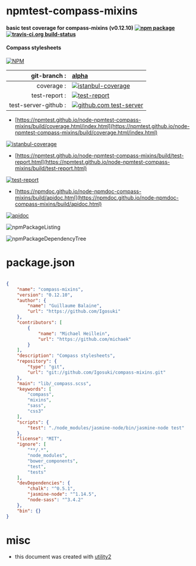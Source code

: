 # npmtest-compass-mixins

#### basic test coverage for  compass-mixins (v0.12.10)  [![npm package](https://img.shields.io/npm/v/npmtest-compass-mixins.svg?style=flat-square)](https://www.npmjs.org/package/npmtest-compass-mixins) [![travis-ci.org build-status](https://api.travis-ci.org/npmtest/node-npmtest-compass-mixins.svg)](https://travis-ci.org/npmtest/node-npmtest-compass-mixins)

#### Compass stylesheets

[![NPM](https://nodei.co/npm/compass-mixins.png?downloads=true&downloadRank=true&stars=true)](https://www.npmjs.com/package/compass-mixins)

| git-branch : | [alpha](https://github.com/npmtest/node-npmtest-compass-mixins/tree/alpha)|
|--:|:--|
| coverage : | [![istanbul-coverage](https://npmtest.github.io/node-npmtest-compass-mixins/build/coverage.badge.svg)](https://npmtest.github.io/node-npmtest-compass-mixins/build/coverage.html/index.html)|
| test-report : | [![test-report](https://npmtest.github.io/node-npmtest-compass-mixins/build/test-report.badge.svg)](https://npmtest.github.io/node-npmtest-compass-mixins/build/test-report.html)|
| test-server-github : | [![github.com test-server](https://npmtest.github.io/node-npmtest-compass-mixins/GitHub-Mark-32px.png)](https://npmtest.github.io/node-npmtest-compass-mixins/build/app/index.html) | | build-artifacts : | [![build-artifacts](https://npmtest.github.io/node-npmtest-compass-mixins/glyphicons_144_folder_open.png)](https://github.com/npmtest/node-npmtest-compass-mixins/tree/gh-pages/build)|

- [https://npmtest.github.io/node-npmtest-compass-mixins/build/coverage.html/index.html](https://npmtest.github.io/node-npmtest-compass-mixins/build/coverage.html/index.html)

[![istanbul-coverage](https://npmtest.github.io/node-npmtest-compass-mixins/build/screenCapture.buildCi.browser.%252Ftmp%252Fbuild%252Fcoverage.lib.html.png)](https://npmtest.github.io/node-npmtest-compass-mixins/build/coverage.html/index.html)

- [https://npmtest.github.io/node-npmtest-compass-mixins/build/test-report.html](https://npmtest.github.io/node-npmtest-compass-mixins/build/test-report.html)

[![test-report](https://npmtest.github.io/node-npmtest-compass-mixins/build/screenCapture.buildCi.browser.%252Ftmp%252Fbuild%252Ftest-report.html.png)](https://npmtest.github.io/node-npmtest-compass-mixins/build/test-report.html)

- [https://npmdoc.github.io/node-npmdoc-compass-mixins/build/apidoc.html](https://npmdoc.github.io/node-npmdoc-compass-mixins/build/apidoc.html)

[![apidoc](https://npmdoc.github.io/node-npmdoc-compass-mixins/build/screenCapture.buildCi.browser.%252Ftmp%252Fbuild%252Fapidoc.html.png)](https://npmdoc.github.io/node-npmdoc-compass-mixins/build/apidoc.html)

![npmPackageListing](https://npmtest.github.io/node-npmtest-compass-mixins/build/screenCapture.npmPackageListing.svg)

![npmPackageDependencyTree](https://npmtest.github.io/node-npmtest-compass-mixins/build/screenCapture.npmPackageDependencyTree.svg)



# package.json

```json

{
    "name": "compass-mixins",
    "version": "0.12.10",
    "author": {
        "name": "Guillaume Balaine",
        "url": "https://github.com/Igosuki"
    },
    "contributors": [
        {
            "name": "Michael Heillein",
            "url": "https://github.com/michaek"
        }
    ],
    "description": "Compass stylesheets",
    "repository": {
        "type": "git",
        "url": "git://github.com/Igosuki/compass-mixins.git"
    },
    "main": "lib/_compass.scss",
    "keywords": [
        "compass",
        "mixins",
        "sass",
        "css3"
    ],
    "scripts": {
        "test": "./node_modules/jasmine-node/bin/jasmine-node test"
    },
    "license": "MIT",
    "ignore": [
        "**/.*",
        "node_modules",
        "bower_components",
        "test",
        "tests"
    ],
    "devDependencies": {
        "chalk": "^0.5.1",
        "jasmine-node": "^1.14.5",
        "node-sass": "^3.4.2"
    },
    "bin": {}
}
```



# misc
- this document was created with [utility2](https://github.com/kaizhu256/node-utility2)
